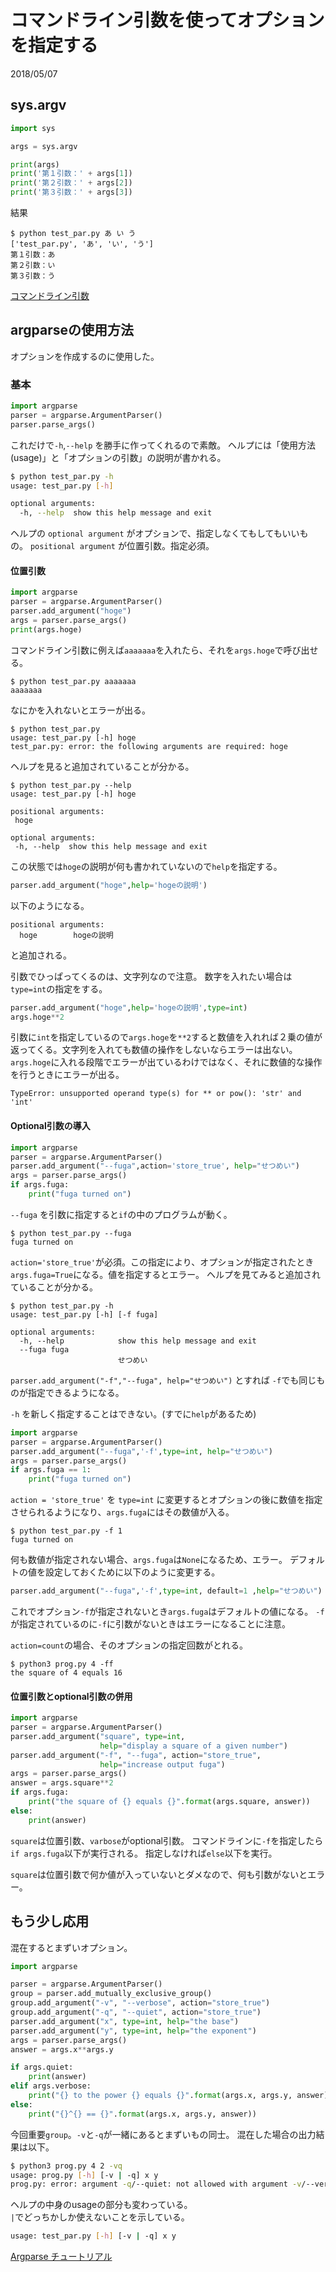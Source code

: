 # コマンドライン引数を使ってオプションを指定する
2018/05/07

## sys.argv

```py
import sys

args = sys.argv

print(args)
print('第１引数：' + args[1])
print('第２引数：' + args[2])
print('第３引数：' + args[3])
```
結果
```
$ python test_par.py あ い う
['test_par.py', 'あ', 'い', 'う']
第１引数：あ
第２引数：い
第３引数：う
```

[コマンドライン引数](https://www.python-izm.com/basic/command_line_arguments/)

## argparseの使用方法

オプションを作成するのに使用した。

### 基本
```py
import argparse
parser = argparse.ArgumentParser()
parser.parse_args()
```
これだけで`-h`,`--help` を勝手に作ってくれるので素敵。
ヘルプには「使用方法(usage)」と「オプションの引数」の説明が書かれる。
```sh
$ python test_par.py -h
usage: test_par.py [-h]

optional arguments:
  -h, --help  show this help message and exit
```
ヘルプの
`optional argument` がオプションで、指定しなくてもしてもいいもの。
`positional argument` が位置引数。指定必須。

#### 位置引数

```py
import argparse
parser = argparse.ArgumentParser()
parser.add_argument("hoge")
args = parser.parse_args()
print(args.hoge)
```
コマンドライン引数に例えば`aaaaaaa`を入れたら、それを`args.hoge`で呼び出せる。
```
$ python test_par.py aaaaaaa
aaaaaaa
```

なにかを入れないとエラーが出る。
```
$ python test_par.py
usage: test_par.py [-h] hoge
test_par.py: error: the following arguments are required: hoge
```
ヘルプを見ると追加されていることが分かる。
```
$ python test_par.py --help
usage: test_par.py [-h] hoge

positional arguments:
 hoge

optional arguments:
 -h, --help  show this help message and exit
```
この状態では`hoge`の説明が何も書かれていないので`help`を指定する。
```py
parser.add_argument("hoge",help='hogeの説明')
```
以下のようになる。
```
positional arguments:
  hoge        hogeの説明
```
と追加される。

引数でひっぱってくるのは、文字列なので注意。
数字を入れたい場合は`type=int`の指定をする。
```py
parser.add_argument("hoge",help='hogeの説明',type=int)
args.hoge**2
```
引数に`int`を指定しているので`args.hoge`を`**2`すると数値を入れれば２乗の値が返ってくる。文字列を入れても数値の操作をしないならエラーは出ない。
`args.hoge`に入れる段階でエラーが出ているわけではなく、それに数値的な操作を行うときにエラーが出る。
```
TypeError: unsupported operand type(s) for ** or pow(): 'str' and 'int'
```

#### Optional引数の導入
```py
import argparse
parser = argparse.ArgumentParser()
parser.add_argument("--fuga",action='store_true', help="せつめい")
args = parser.parse_args()
if args.fuga:
    print("fuga turned on")
```
`--fuga` を引数に指定すると`if`の中のプログラムが動く。

```
$ python test_par.py --fuga
fuga turned on
```

`action='store_true'`が必須。この指定により、オプションが指定されたとき`args.fuga=True`になる。値を指定するとエラー。
ヘルプを見てみると追加されていることが分かる。

```
$ python test_par.py -h
usage: test_par.py [-h] [-f fuga]

optional arguments:
  -h, --help            show this help message and exit
  --fuga fuga
                        せつめい
```

`parser.add_argument("-f","--fuga", help="せつめい")` とすれば `-f`でも同じものが指定できるようになる。

`-h` を新しく指定することはできない。(すでに`help`があるため)

```py
import argparse
parser = argparse.ArgumentParser()
parser.add_argument("--fuga",'-f',type=int, help="せつめい")
args = parser.parse_args()
if args.fuga == 1:
    print("fuga turned on")
```
`action = 'store_true'` を `type=int` に変更するとオプションの後に数値を指定させられるようになり、`args.fuga`にはその数値が入る。

```
$ python test_par.py -f 1
fuga turned on
```
何も数値が指定されない場合、`args.fuga`は`None`になるため、エラー。
デフォルトの値を設定しておくために以下のように変更する。
```py
parser.add_argument("--fuga",'-f',type=int, default=1 ,help="せつめい")
```
これでオプション`-f`が指定されないとき`args.fuga`はデフォルトの値になる。
`-f`が指定されているのに`-f`に引数がないときはエラーになることに注意。

`action=count`の場合、そのオプションの指定回数がとれる。

```
$ python3 prog.py 4 -ff
the square of 4 equals 16
```

#### 位置引数とoptional引数の併用

```py
import argparse
parser = argparse.ArgumentParser()
parser.add_argument("square", type=int,
                    help="display a square of a given number")
parser.add_argument("-f", "--fuga", action="store_true",
                    help="increase output fuga")
args = parser.parse_args()
answer = args.square**2
if args.fuga:
    print("the square of {} equals {}".format(args.square, answer))
else:
    print(answer)
```
`square`は位置引数、`varbose`がoptional引数。
コマンドラインに`-f`を指定したら`if args.fuga`以下が実行される。
指定しなければ`else`以下を実行。

`square`は位置引数で何か値が入っていないとダメなので、何も引数がないとエラー。


## もう少し応用

混在するとまずいオプション。

```py
import argparse

parser = argparse.ArgumentParser()
group = parser.add_mutually_exclusive_group()
group.add_argument("-v", "--verbose", action="store_true")
group.add_argument("-q", "--quiet", action="store_true")
parser.add_argument("x", type=int, help="the base")
parser.add_argument("y", type=int, help="the exponent")
args = parser.parse_args()
answer = args.x**args.y

if args.quiet:
    print(answer)
elif args.verbose:
    print("{} to the power {} equals {}".format(args.x, args.y, answer))
else:
    print("{}^{} == {}".format(args.x, args.y, answer))
```

今回重要`group`。`-v`と`-q`が一緒にあるとまずいもの同士。
混在した場合の出力結果は以下。

```sh
$ python3 prog.py 4 2 -vq
usage: prog.py [-h] [-v | -q] x y
prog.py: error: argument -q/--quiet: not allowed with argument -v/--verbose
```

ヘルプの中身のusageの部分も変わっている。  
`|`でどっちかしか使えないことを示している。

```sh
usage: test_par.py [-h] [-v | -q] x y
```

[Argparse チュートリアル](https://docs.python.jp/3/howto/argparse.html#id1)

